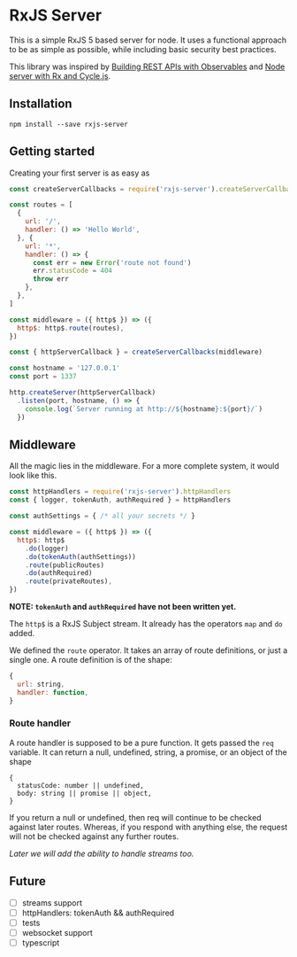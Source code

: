 # RxJS Server

This is a simple RxJS 5 based server for node.
It uses a functional approach to be as simple as possible,
while including basic security best practices.

This library was inspired by
[Building REST APIs with Observables](https://glebbahmutov.com/blog/node-server-with-rx-and-cycle/)
and
[Node server with Rx and Cycle.js](https://glebbahmutov.com/blog/node-server-with-rx-and-cycle/).


## Installation

```
npm install --save rxjs-server
```

## Getting started

Creating your first server is as easy as

```javascript
const createServerCallbacks = require('rxjs-server').createServerCallbacks

const routes = [
  {
    url: '/',
    handler: () => 'Hello World',
  }, {
    url: '*',
    handler: () => {
      const err = new Error('route not found')
      err.statusCode = 404
      throw err
    },
  },
]

const middleware = ({ http$ }) => ({
  http$: http$.route(routes),
})

const { httpServerCallback } = createServerCallbacks(middleware)

const hostname = '127.0.0.1'
const port = 1337

http.createServer(httpServerCallback)
  .listen(port, hostname, () => {
    console.log(`Server running at http://${hostname}:${port}/`)
  })
```


## Middleware

All the magic lies in the middleware.
For a more complete system, it would look like this.

```javascript
const httpHandlers = require('rxjs-server').httpHandlers
const { logger, tokenAuth, authRequired } = httpHandlers

const authSettings = { /* all your secrets */ }

const middleware = ({ http$ }) => ({
  http$: http$
    .do(logger)
    .do(tokenAuth(authSettings))
    .route(publicRoutes)
    .do(authRequired)
    .route(privateRoutes),
})
```

**NOTE: `tokenAuth` and `authRequired` have not been written yet.**

The `http$` is a RxJS Subject stream.
It already has the operators `map` and `do` added.

We defined the `route` operator.
It takes an array of route definitions, or just a single one.
A route definition is of the shape:

```javascript
{
  url: string,
  handler: function,
}
```

### Route handler

A route handler is supposed to be a pure function.
It gets passed the `req` variable.
It can return a null, undefined, string, a promise, or an object of the shape

```
{
  statusCode: number || undefined,
  body: string || promise || object,
}
```

If you return a null or undefined, then req will continue to be checked against later routes.
Whereas, if you respond with anything else, the request will not be checked against any further routes.

*Later we will add the ability to handle streams too.*

## Future

* [ ] streams support
* [ ] httpHandlers: tokenAuth && authRequired
* [ ] tests
* [ ] websocket support
* [ ] typescript
